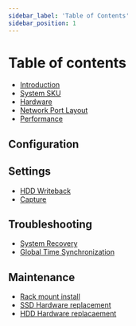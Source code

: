 ```yaml
---
sidebar_label: 'Table of Contents'
sidebar_position: 1
---
```


# Table of contents

* [Introduction](README.md)
* [System SKU](system-sku.md)
* [Hardware](hardware.md)
* [Network Port Layout](network-port-layout.md)
* [Performance](performance.md)

## Configuration
<!--
* [Network Configuration (GUI)](configuration/network-configuration-gui.md)
* [Network Configuration (CLI)](configuration/network-configuration-cli.md)
* [Scratch Disk (EXT4)](configuration/scratch-disk-ext4.md)
* [Scratch Disk (BTRFS)](configuration/scratch-disk-btrfs.md)
* [Management Interface](configuration/management-interface.md)
* [FMAD Shark Config](configuration/cloudshark-config.md)
-->

## Settings

* [HDD Writeback](settings/writeback.md)
* [Capture](settings/capture.md)

## Troubleshooting

* [System Recovery](troubleshooting/system-recovery.md)
* [Global Time Synchronization](troubleshooting/global-time-synchronization.md)

## Maintenance

* [Rack mount install](maintenance/rack-mount-install.md)
* [SSD Hardware replacement](maintenance/ssd-hardware-replacement.md)
* [HDD Hardware replacaement](maintenance/hdd-hardware-replacaement.md)
